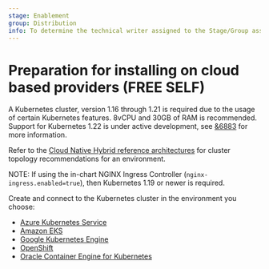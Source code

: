 ```yaml
---
stage: Enablement
group: Distribution
info: To determine the technical writer assigned to the Stage/Group associated with this page, see https://about.gitlab.com/handbook/engineering/ux/technical-writing/#designated-technical-writers
---
```


# Preparation for installing on cloud based providers **(FREE SELF)**

A Kubernetes cluster, version 1.16 through 1.21 is required due to the usage of certain
Kubernetes features. 8vCPU and 30GB of RAM is recommended.
Support for Kubernetes 1.22 is under active development, see
[&6883](https://gitlab.com/groups/gitlab-org/-/epics/6883) for more information.

Refer to the [Cloud Native Hybrid reference architectures](https://docs.gitlab.com/ee/administration/reference_architectures/#available-reference-architectures) for cluster topology recommendations for an environment.

NOTE:
If using the in-chart NGINX Ingress Controller (`nginx-ingress.enabled=true`),
then Kubernetes 1.19 or newer is required.

Create and connect to the Kubernetes cluster in the environment you choose:

- [Azure Kubernetes Service](aks.md)
- [Amazon EKS](eks.md)
- [Google Kubernetes Engine](gke.md)
- [OpenShift](openshift.md)
- [Oracle Container Engine for Kubernetes](oke.md)
